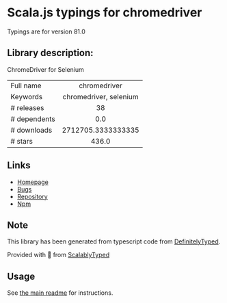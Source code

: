 
# Scala.js typings for chromedriver

Typings are for version 81.0

## Library description:
ChromeDriver for Selenium

|                    |                 |
| ------------------ | :-------------: |
| Full name          | chromedriver |
| Keywords           | chromedriver, selenium |
| # releases         | 38 |
| # dependents       | 0.0 |
| # downloads        | 2712705.3333333335 |
| # stars            | 436.0 |

## Links
- [Homepage](https://github.com/giggio/node-chromedriver)
- [Bugs](https://github.com/giggio/node-chromedriver/issues)
- [Repository](https://github.com/giggio/node-chromedriver)
- [Npm](https://www.npmjs.com/package/chromedriver)
    


## Note
This library has been generated from typescript code from [DefinitelyTyped](https://definitelytyped.org).

Provided with :purple_heart: from [ScalablyTyped](https://github.com/oyvindberg/ScalablyTyped)

## Usage
See [the main readme](../../readme.md) for instructions.


